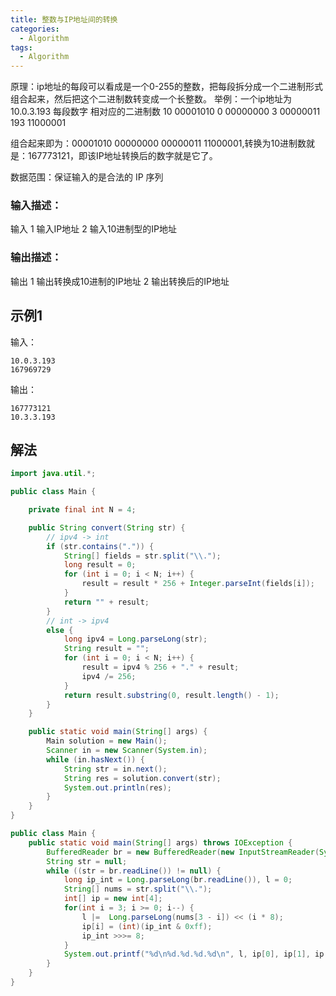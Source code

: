 ```yaml
---
title: 整数与IP地址间的转换
categories:
  - Algorithm
tags:
  - Algorithm
---
```


原理：ip地址的每段可以看成是一个0-255的整数，把每段拆分成一个二进制形式组合起来，然后把这个二进制数转变成一个长整数。
举例：一个ip地址为10.0.3.193
每段数字       相对应的二进制数
10                  00001010
0                    00000000
3                    00000011
193                11000001

组合起来即为：00001010 00000000 00000011 11000001,转换为10进制数就是：167773121，即该IP地址转换后的数字就是它了。

数据范围：保证输入的是合法的 IP 序列

### 输入描述：

输入 
1 输入IP地址
2 输入10进制型的IP地址

### 输出描述：

输出
1 输出转换成10进制的IP地址
2 输出转换后的IP地址

## 示例1

输入：

```
10.0.3.193
167969729
```

输出：

```
167773121
10.3.3.193
```

## 解法

```java
import java.util.*;

public class Main {

    private final int N = 4;

    public String convert(String str) {
        // ipv4 -> int
        if (str.contains(".")) {
            String[] fields = str.split("\\.");
            long result = 0;
            for (int i = 0; i < N; i++) {
                result = result * 256 + Integer.parseInt(fields[i]);
            }
            return "" + result;
        }
        // int -> ipv4
        else {
            long ipv4 = Long.parseLong(str);
            String result = "";
            for (int i = 0; i < N; i++) {
                result = ipv4 % 256 + "." + result;
                ipv4 /= 256;
            }
            return result.substring(0, result.length() - 1);
        }
    }

    public static void main(String[] args) {
        Main solution = new Main();
        Scanner in = new Scanner(System.in);
        while (in.hasNext()) {
            String str = in.next();
            String res = solution.convert(str);
            System.out.println(res);
        }
    } 
}
```

```java
public class Main {
    public static void main(String[] args) throws IOException {
        BufferedReader br = new BufferedReader(new InputStreamReader(System.in));
        String str = null;
        while ((str = br.readLine()) != null) {
            long ip_int = Long.parseLong(br.readLine()), l = 0;
            String[] nums = str.split("\\.");
            int[] ip = new int[4];
            for(int i = 3; i >= 0; i--) {
                l |=  Long.parseLong(nums[3 - i]) << (i * 8); 
                ip[i] = (int)(ip_int & 0xff); 
                ip_int >>>= 8;
            }
            System.out.printf("%d\n%d.%d.%d.%d\n", l, ip[0], ip[1], ip[2], ip[3]);
        }
    }
}
```

